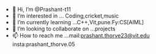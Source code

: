 - 👋 Hi, I’m @Prashant-t11
- 👀 I’m interested in ... Coding,cricket,music
- 🌱 I’m currently learning ...C++,Vit,pune.Fy:CS[AIML]
- 💞️ I’m looking to collaborate on ...projects
- 📫 How to reach me ...mail:prashant.thorve23@vit.edu  insta:prashant_thorve.05

<!---
Prashant-t11/Prashant-t11 is a ✨ special ✨ repository because its `README.md` (this file) appears on your GitHub profile.
You can click the Preview link to take a look at your changes.
--->

